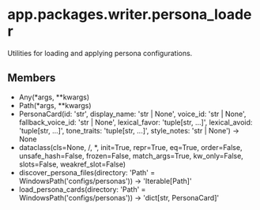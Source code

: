 # app.packages.writer.persona_loader

Utilities for loading and applying persona configurations.

## Members
- Any(*args, **kwargs)
- Path(*args, **kwargs)
- PersonaCard(id: 'str', display_name: 'str | None', voice_id: 'str | None', fallback_voice_id: 'str | None', lexical_favor: 'tuple[str, ...]', lexical_avoid: 'tuple[str, ...]', tone_traits: 'tuple[str, ...]', style_notes: 'str | None') -> None
- dataclass(cls=None, /, *, init=True, repr=True, eq=True, order=False, unsafe_hash=False, frozen=False, match_args=True, kw_only=False, slots=False, weakref_slot=False)
- discover_persona_files(directory: 'Path' = WindowsPath('configs/personas')) -> 'Iterable[Path]'
- load_persona_cards(directory: 'Path' = WindowsPath('configs/personas')) -> 'dict[str, PersonaCard]'
